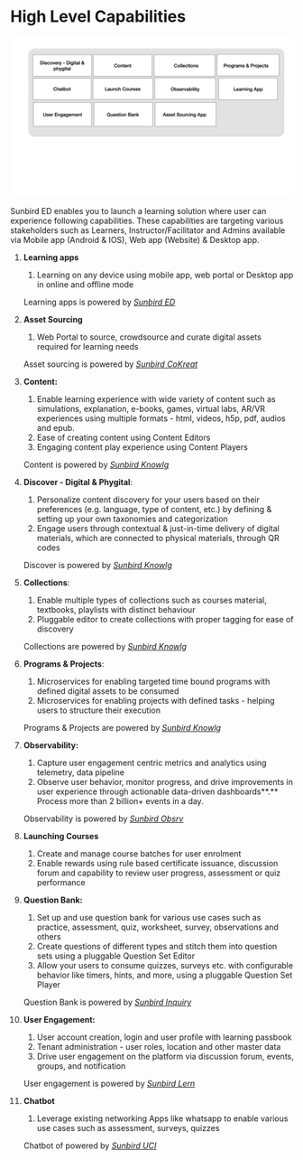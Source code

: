 # High Level Capabilities

![Sunbird ED](<../../.gitbook/assets/image (1) (1) (1).png>)

Sunbird ED enables you to launch a learning solution where user can experience following capabilities. These capabilities are targeting various stakeholders such as Learners, Instructor/Facilitator and Admins available via Mobile app (Android & IOS), Web app (Website) & Desktop app.

1.  **Learning apps**

    1. Learning on any device using mobile app, web portal or Desktop app in online and offline mode

    Learning apps is powered by [_Sunbird ED_](../../learn/functional-capabilities/product-and-developers-guide/learning-apps/)
2.  **Asset Sourcing**

    1. Web Portal to source, crowdsource and curate digital assets required for learning needs

    Asset sourcing is powered by [_Sunbird CoKreat_](../../learn/functional-capabilities/product-and-developers-guide/learning-apps/)
3.  **Content:**

    1. Enable learning experience with wide variety of content such as simulations, explanation, e-books, games, virtual labs, AR/VR experiences using multiple formats - html, videos, h5p, pdf, audios and epub.
    2. Ease of creating content using Content Editors
    3. Engaging content play experience using Content Players

    Content is powered by [_Sunbird Knowlg_](broken-reference/)
4.  **Discover - Digital & Phygital**:

    1. Personalize content discovery for your users based on their preferences (e.g. language, type of content, etc.) by defining & setting up your own taxonomies and categorization
    2. Engage users through contextual & just-in-time delivery of digital materials, which are connected to physical materials, through QR codes

    Discover is powered by [_Sunbird Knowlg_](broken-reference/)
5.  **Collections**:

    1. Enable multiple types of collections such as courses material, textbooks, playlists with distinct behaviour
    2. Pluggable editor to create collections with proper tagging for ease of discovery

    Collections are powered by [_Sunbird Knowlg_](broken-reference/)
6.  **Programs & Projects**:

    1. Microservices for enabling targeted time bound programs with defined digital assets to be consumed
    2. Microservices for enabling projects with defined tasks - helping users to structure their execution

    Programs & Projects are powered by [_Sunbird Knowlg_](broken-reference/)
7.  **Observability:**

    1. Capture user engagement centric metrics and analytics using telemetry, data pipeline
    2. Observe user behavior, monitor progress, and drive improvements in user experience through actionable data-driven dashboards\*\*.\*\* Process more than 2 billion+ events in a day.

    Observability is powered by [_Sunbird Obsrv_](broken-reference/)
8. **Launching Courses**
   1. Create and manage course batches for user enrolment
   2. Enable rewards using rule based certificate issuance, discussion forum and capability to review user progress, assessment or quiz performance
9.  **Question Bank:**

    1. Set up and use question bank for various use cases such as practice, assessment, quiz, worksheet, survey, observations and others
    2. Create questions of different types and stitch them into question sets using a pluggable Question Set Editor
    3. Allow your users to consume quizzes, surveys etc. with configurable behavior like timers, hints, and more, using a pluggable Question Set Player

    Question Bank is powered by [_Sunbird Inquiry_](broken-reference/)
10. **User Engagement:**

    1. User account creation, login and user profile with learning passbook
    2. Tenant administration - user roles, location and other master data
    3. Drive user engagement on the platform via discussion forum, events, groups, and notification

    User engagement is powered by [_Sunbird Lern_](broken-reference/)
11. **Chatbot**

    1. Leverage existing networking Apps like whatsapp to enable various use cases such as assessment, surveys, quizzes

    Chatbot of powered by [_Sunbird UCI_](broken-reference/)
